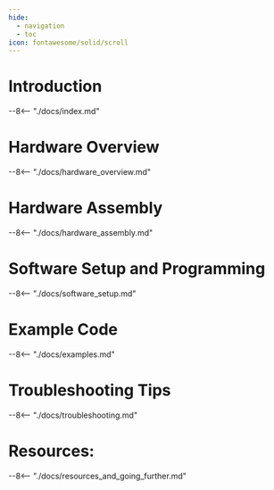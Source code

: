 ```yaml
---
hide:
  - navigation
  - toc
icon: fontawesome/solid/scroll
---
```


# Introduction
--8<-- "./docs/index.md"

# Hardware Overview
--8<-- "./docs/hardware_overview.md"

# Hardware Assembly
--8<-- "./docs/hardware_assembly.md"

# Software Setup and Programming
--8<-- "./docs/software_setup.md"

# Example Code
--8<-- "./docs/examples.md"

# Troubleshooting Tips
--8<-- "./docs/troubleshooting.md"

# Resources:
--8<-- "./docs/resources_and_going_further.md"